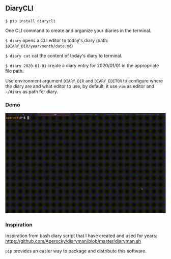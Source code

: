 ## DiaryCLI

`$ pip install diarycli`

One CLI command to create and organize your diaries in the terminal.

`$ diary` opens a CLI editor to today's diary (path: `$DIARY_DIR/year/month/date.md`)

`$ diary cat` cat the content of today's diary to terminal.

`$ diary 2020-01-01` create a diary entry for 2020/01/01 in the appropriate file path.

Use environment argument `DIARY_DIR` and `DIARY_EDITOR` to configure where the diary are and what editor to use, by default, it use `vim` as editor and `~/diary` as path for diary.

### Demo

![demo](demo.gif)

### Inspiration

Inspiration from bash diary script that I have created and used for years: https://github.com/Aperocky/diaryman/blob/master/diaryman.sh

`pip` provides an easier way to package and distribute this software.

